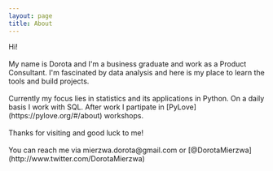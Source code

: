 ```yaml
---
layout: page
title: About
---
```


<p class="message">
  Hi! <br>
  <br>
  My name is Dorota and I'm a business graduate and work as a Product Consultant.
  I'm fascinated by data analysis and here is my place to learn the tools and build projects.<br>
<br>
	Currently my focus lies in statistics and its applications in Python. On a daily basis I work with SQL.
	After work I partipate in [PyLove](https://pylove.org/#/about) workshops.<br>
<br>
  Thanks for visiting and good luck to me!<br>
  <br>
  You can reach me via mierzwa.dorota@gmail.com 
  or [@DorotaMierzwa](http://www.twitter.com/DorotaMierzwa)

</p>

